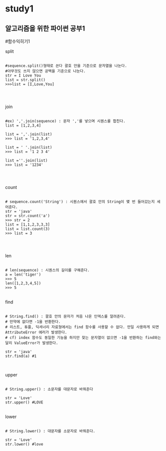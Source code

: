  study1
 ================

알고리즘을 위한 파이썬 공부1
---------------------------

#함수익히기1

split
<pre>
<code>
#sequence.split()형태로 쓴다 괄호 안을 기준으로 문자열을 나눈다.
#아무것도 쓰지 않으면 공백을 기준으로 나눈다.
str = I Love You
list = str.split()  
>>>list = [I,Love,You]
</pre>
</code>

join
<pre>
<code>
#ex) ','.join(sequence) : 문자 ','를 넣으며 시퀀스를 합친다.
list = [1,2,3,4]

list = ','.join(list)
>>> list = '1,2,3,4'

list = ' '.join(list)
>>> list = '1 2 3 4'

list =''.join(list)
>>> list = '1234'
</pre>
</code>

count
<pre>
<code>
# sequence.count('String') : 시퀀스에서 괄호 안의 String이 몇 번 들어갔는지 세어준다.
str = 'java'
str = str.count('a')
>>> str = 2
list = [1,1,2,3,3,3]
list = list.count(3)
>>> list = 3
</pre>
</code>

len
<pre>
<code>
# len(sequence) : 시퀀스의 길이를 구해준다.
a = len('tiger')
>>> 5
len([1,2,3,4,5])
>>> 5
</code>
</pre>

find
<pre>
<code>
# String.find() : 괄호 안의 문자가 처음 나온 인덱스를 알려준다.
# 만약에 없다면 -1을 반환한다.
# 리스트, 튜플, 딕셔너리 자료형에서는 find 함수를 사용할 수 없다. 만일 사용하게 되면 AttributeError 에러가 발생한다.
# cf) index 함수도 동일한 기능을 하지만 찾는 문자열이 없으면 -1을 반환하는 find와는 달리 ValueError가 발생한다.

str = 'java'
str.find(a) #1

</code>
</pre>

upper
<pre>
<code>
# String.upper() : 소문자를 대문자로 바꿔준다

str = 'Love'
str.upper() #LOVE
</code>
</pre>


lower
<pre>
<code>
# String.lower() : 대문자를 소문자로 바꿔준다.

str = 'Love'
str.lower() #love
</code>
</pre>




















